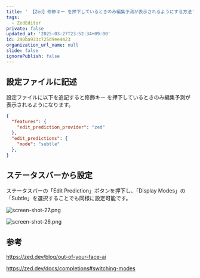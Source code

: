 ```yaml
---
title: ' 【Zed】修飾キー を押下しているときのみ編集予測が表示されるようにする方法'
tags:
  - ZedEditor
private: false
updated_at: '2025-03-27T23:52:34+09:00'
id: 240ba933c725d9ee4423
organization_url_name: null
slide: false
ignorePublish: false
---
```

## 設定ファイルに記述

設定ファイルに以下を追記すると修飾キー を押下しているときのみ編集予測が表示されるようになります。

```jsonc:settings.json
{
  "features": {
    "edit_prediction_provider": "zed"
  },
  "edit_predictions": {
    "mode": "subtle"
  },
}
```

## ステータスバーから設定

ステータスバーの「Edit Prediction」ボタンを押下し、「Display Modes」の「Subtle」を選択することでも同様に設定可能です。

![screen-shot-27.png](https://qiita-image-store.s3.ap-northeast-1.amazonaws.com/0/2342443/6c86f0bc-074e-454e-93f5-9acb4e81f7f3.png)

![screen-shot-26.png](https://qiita-image-store.s3.ap-northeast-1.amazonaws.com/0/2342443/b8c8dd77-1155-4fc7-8c35-2dcc420424d2.png)

## 参考

https://zed.dev/blog/out-of-your-face-ai

https://zed.dev/docs/completions#switching-modes
